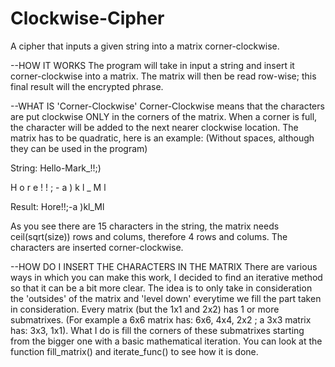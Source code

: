 # Clockwise-Cipher
A cipher that inputs a given string into a matrix corner-clockwise.

--HOW IT WORKS
The program will take in input a string and insert it corner-clockwise into a matrix. The matrix will then be read row-wise; this final result will the encrypted phrase.

--WHAT IS 'Corner-Clockwise'
Corner-Clockwise means that the characters are put clockwise ONLY in the corners of the matrix. When a corner is full, the character will be added to the next nearer clockwise location. The matrix has to be quadratic, here is an example: (Without spaces, although they can be used in the program)

String: Hello-Mark_!!;)

H o r e
! ! ; -
a   ) k
l _ M l

Result: Hore!!;-a )kl_Ml

As you see there are 15 characters in the string, the matrix needs ceil(sqrt(size)) rows and colums, therefore 4 rows and colums. The characters are inserted corner-clockwise.

--HOW DO I INSERT THE CHARACTERS IN THE MATRIX
There are various ways in which you can make this work, I decided to find an iterative method so that it can be a bit more clear. The idea is to only take in consideration the 'outsides' of the matrix and 'level down' everytime we fill the part taken in consideration.
Every matrix (but the 1x1 and 2x2) has 1 or more submatrixes. (For example a 6x6 matrix has: 6x6, 4x4, 2x2  ;  a 3x3 matrix has: 3x3, 1x1). What I do is fill the corners of these submatrixes starting from the bigger one with a basic mathematical iteration. You can look at the function fill_matrix() and iterate_func() to see how it is done.
